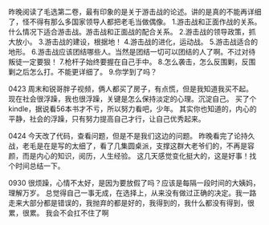 昨晚阅读了毛选第二卷，最有印象的是关于游击战的论述。讲的是真的不能再详细了，怪不得有那么多国家领导人都把老毛当做偶像。
1.游击战和正面作战的关系。什么情况下适合游击战。游击战和正面战的配合关系。
2.游击战的领导政策，抓大放小。
3.游击战的建设，根据地！
4.游击战的进化，运动战。
5.游击战适合的地形。
6.游击战应该团结哪些人。当然是团结一切可以团结的人了啊。不过对待叛徒一定要狠！
7.枪杆子始终要握在自己手中。
8.怎么袭击，怎么反围剿，反围剿之后怎么打。不能更详细了。
9.你学到了吗？

0423
周末和锐哥胖子视频，俩人都买了房子，有点慌，但是我知道我买不起。
现在社会很浮躁，我也很浮躁，关键是怎么保持淡定的心理。沉淀自己。
买了个kindle，据说看56本书才不亏，所以努力看吧，少年。
其实你也知道的，内心的平静，社会的浮躁，只有努力提高自己才行，让自己优秀起来。

0424
今天改了代码，查看问题，但是不是我们这边的问题。
昨晚看完了论持久战，老毛是在是写的太细了，看了几集圆桌派，支撑这群大老爷们的，不再是容颜，而是内心的知识，阅历，人生经验。
这几天感觉变化挺大的，这是好事！找个时间总结一下。

0930
很烦躁，心情不太好，是因为要放假了吗？应该是每隔一段时间的大姨妈，理解万岁。
总觉得自己一事无成，在选择上，从来没有做过正确的决定。我一路走来大部分都是错误的，我抛弃的都是好的，我得到的，我什么都没有得到，很累，很累。
我会不会扛不住了啊
